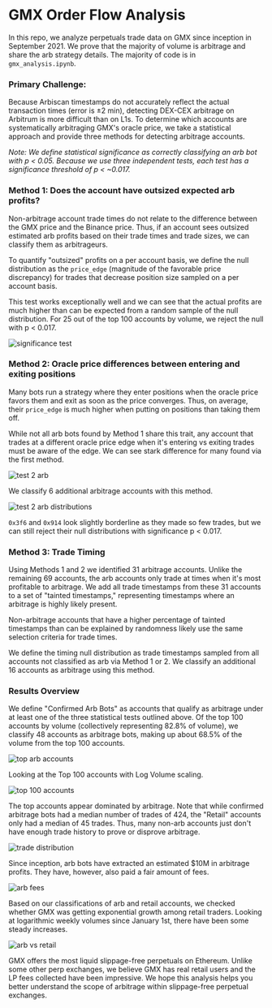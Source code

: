 # GMX Order Flow Analysis

In this repo, we analyze perpetuals trade data on GMX since inception in September 2021. 
We prove that the majority of volume is arbitrage and share the arb strategy details. The 
majority of code is in `gmx_analysis.ipynb`.


### Primary Challenge:

Because Arbiscan timestamps do not accurately reflect the actual transaction times (error is ±2 min),
detecting DEX-CEX arbitrage on Arbitrum is more difficult than on L1s. To determine which 
accounts are systematically arbitraging GMX's oracle price, we take a statistical approach and 
provide three methods for detecting arbitrage accounts. 

*Note: We define statistical significance as correctly classifying an arb bot with p < 0.05. 
Because we use three independent tests, each test has a significance threshold of p < ~0.017.*

### Method 1: Does the account have outsized expected arb profits?

Non-arbitrage account trade times do not relate to the difference between the GMX price 
and the Binance price. Thus, if an account sees outsized estimated arb profits based on their 
trade times and trade sizes, we can classify them as arbitrageurs. 

To quantify "outsized" profits on a per account basis, we define the null distribution as the 
`price_edge` (magnitude of the favorable price discrepancy) for trades that decrease position size
sampled on a per account basis.

This test works exceptionally well and we can see that the actual profits are much higher
than can be expected from a random sample of the null distribution. For 25 out of the top 100 
accounts by volume, we reject the null with p < 0.017.

![significance test](./graphs/test1_arb.png?raw=true "Test 1")

### Method 2: Oracle price differences between entering and exiting positions

Many bots run a strategy where they enter positions when the oracle price favors them and 
exit as soon as the price converges. Thus, on average, their `price_edge` is much higher 
when putting on positions than taking them off.

While not all arb bots found by Method 1 share this trait, any account that trades at a different
oracle price edge when it's entering vs exiting trades must be aware of the edge. We can see
stark difference for many found via the first method.

![test 2 arb](./graphs/test2_arb.png?raw=true "Test 2 Arb")

We classify 6 additional arbitrage accounts with this method.

![test 2 arb distributions](./graphs/decrease_median_distributions_arb.png?raw=true "Test 2 Distributions")

`0x3f6` and `0x914` look slightly borderline as they made so few trades, but we can still reject 
their null distributions with significance p < 0.017.

### Method 3: Trade Timing

Using Methods 1 and 2 we identified 31 arbitrage accounts. Unlike the remaining 69 accounts,
the arb accounts only trade at times when it's most profitable to arbitrage. We add all 
trade timestamps from these 31 accounts to a set of "tainted timestamps," representing 
timestamps where an arbitrage is highly likely present.

Non-arbitrage accounts that have a higher percentage of tainted timestamps than can be 
explained by randomness likely use the same selection criteria for trade times.

We define the timing null distribution as trade timestamps sampled from all accounts not
classified as arb via Method 1 or 2. We classify an additional 16 accounts as arbitrage using
this method.

### Results Overview

We define "Confirmed Arb Bots" as accounts that qualify as arbitrage under at least one of the
three statistical tests outlined above. Of the top 100 accounts by volume (collectively 
representing 82.8% of volume), we classify 48 accounts as arbitrage bots, making up 
about 68.5% of the volume from the top 100 accounts.

![top arb accounts](./graphs/top_accounts_volume.png?raw=true "Top Arb Accounts")

Looking at the Top 100 accounts with Log Volume scaling.

![top 100 accounts](./graphs/top_100_volume.png?raw=true "Top 100 Accounts")

The top accounts appear dominated by arbitrage. Note that while confirmed arbitrage bots had 
a median number of trades of 424, the "Retail" accounts only had a median of 45 trades. 
Thus, many non-arb accounts just don't have enough trade history to prove or disprove arbitrage.

![trade distribution](./graphs/volume_pie_chart.png?raw=true "Trade Distribution")

Since inception, arb bots have extracted an estimated $10M in arbitrage profits. They have,
however, also paid a fair amount of fees.

![arb fees](./graphs/fees_collected.png?raw=true "Arbitrage Fees")

Based on our classifications of arb and retail accounts, we checked whether GMX was getting 
exponential growth among retail traders. Looking at logarithmic weekly volumes since 
January 1st, there have been some steady increases.

![arb vs retail](./graphs/arb_vs_retail_volume.png?raw=true "Arbitrage vs Retail")

GMX offers the most liquid slippage-free perpetuals on Ethereum. Unlike some other perp
exchanges, we believe GMX has real retail users and the LP fees collected have been 
impressive. We hope this analysis helps you better understand the scope of arbitrage 
within slippage-free perpetual exchanges.